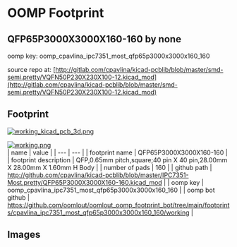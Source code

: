 # OOMP Footprint  
## QFP65P3000X3000X160-160  by none  
  
oomp key: oomp_cpavlina_ipc7351_most_qfp65p3000x3000x160_160  
  
source repo at: [http://gitlab.com/cpavlina/kicad-pcblib/blob/master/smd-semi.pretty/VQFN50P230X230X100-12.kicad_mod](http://gitlab.com/cpavlina/kicad-pcblib/blob/master/smd-semi.pretty/VQFN50P230X230X100-12.kicad_mod)  
## Footprint  
  
[![working_kicad_pcb_3d.png](working_kicad_pcb_3d_600.png)](working_kicad_pcb_3d.png)  
  
[![working.png](working_600.png)](working.png)  
| name | value | 
| --- | --- | 
| footprint name | QFP65P3000X3000X160-160 | 
| footprint description | QFP,0.65mm pitch,square;40 pin X 40 pin,28.00mm X 28.00mm X 1.60mm H Body | 
| number of pads | 160 | 
| github path | http://github.com/cpavlina/kicad-pcblib/blob/master/IPC7351-Most.pretty/QFP65P3000X3000X160-160.kicad_mod | 
| oomp key | oomp_cpavlina_ipc7351_most_qfp65p3000x3000x160_160 | 
| oomp bot github | https://github.com/oomlout/oomlout_oomp_footprint_bot/tree/main/footprints/cpavlina_ipc7351_most_qfp65p3000x3000x160_160/working | 
## Images  
